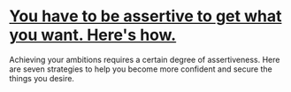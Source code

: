 
# [You have to be assertive to get what you want. Here's how.](https://www.mindhaste.com/t/assertive/you-have-to-be-assertive-to-get-what-you-want-heres-how-73)

Achieving your ambitions requires a certain degree of assertiveness. Here are seven strategies to help you become more confident and secure the things you desire.
    